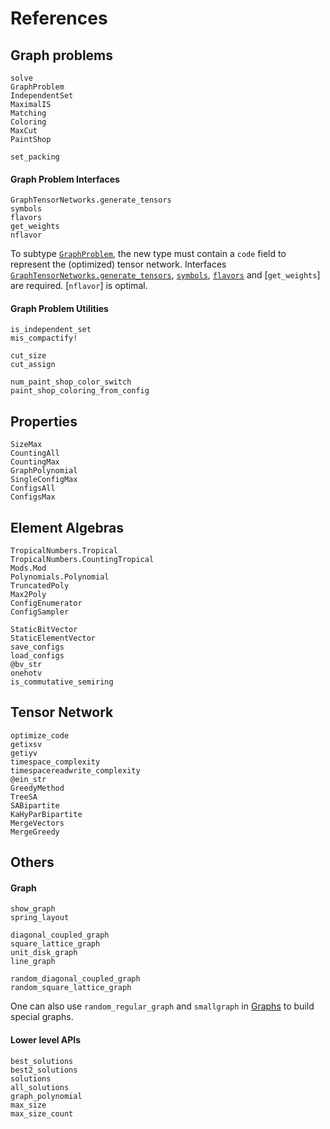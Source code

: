# References
## Graph problems
```@docs
solve
GraphProblem
IndependentSet
MaximalIS
Matching
Coloring
MaxCut
PaintShop
```

```@docs
set_packing
```

#### Graph Problem Interfaces
```@docs
GraphTensorNetworks.generate_tensors
symbols
flavors
get_weights
nflavor
```

To subtype [`GraphProblem`](@ref), the new type must contain a `code` field to represent the (optimized) tensor network.
Interfaces [`GraphTensorNetworks.generate_tensors`](@ref), [`symbols`](@ref), [`flavors`](@ref) and [`get_weights`] are required.
[`nflavor`] is optimal.

#### Graph Problem Utilities
```@docs
is_independent_set
mis_compactify!

cut_size
cut_assign

num_paint_shop_color_switch
paint_shop_coloring_from_config
```

## Properties
```@docs
SizeMax
CountingAll
CountingMax
GraphPolynomial
SingleConfigMax
ConfigsAll
ConfigsMax
```

## Element Algebras
```@docs
TropicalNumbers.Tropical
TropicalNumbers.CountingTropical
Mods.Mod
Polynomials.Polynomial
TruncatedPoly
Max2Poly
ConfigEnumerator
ConfigSampler
```

```@docs
StaticBitVector
StaticElementVector
save_configs
load_configs
@bv_str
onehotv
is_commutative_semiring
```

## Tensor Network
```@docs
optimize_code
getixsv
getiyv
timespace_complexity
timespacereadwrite_complexity
@ein_str
GreedyMethod
TreeSA
SABipartite
KaHyParBipartite
MergeVectors
MergeGreedy
```

## Others
#### Graph
```@docs
show_graph
spring_layout

diagonal_coupled_graph
square_lattice_graph
unit_disk_graph
line_graph

random_diagonal_coupled_graph
random_square_lattice_graph
```

One can also use `random_regular_graph` and `smallgraph` in [Graphs](https://github.com/JuliaGraphs/Graphs.jl) to build special graphs.

#### Lower level APIs
```@docs
best_solutions
best2_solutions
solutions
all_solutions
graph_polynomial
max_size
max_size_count
```